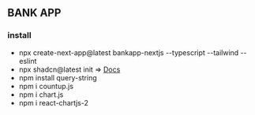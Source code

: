 ## BANK APP 

### install
- npx create-next-app@latest bankapp-nextjs --typescript --tailwind --eslint
- npx shadcn@latest init => [Docs](https://ui.shadcn.com/docs/installation/next)
- npm install query-string
- npm i countup.js
- npm i chart.js
- npm i react-chartjs-2

